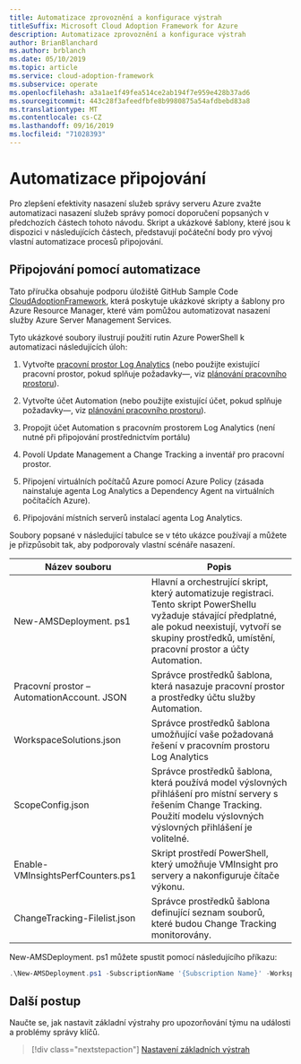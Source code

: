 ```yaml
---
title: Automatizace zprovoznění a konfigurace výstrah
titleSuffix: Microsoft Cloud Adoption Framework for Azure
description: Automatizace zprovoznění a konfigurace výstrah
author: BrianBlanchard
ms.author: brblanch
ms.date: 05/10/2019
ms.topic: article
ms.service: cloud-adoption-framework
ms.subservice: operate
ms.openlocfilehash: a3a1ae1f49fea514ce2ab194f7e959e428b37ad6
ms.sourcegitcommit: 443c28f3afeedfbfe8b9980875a54afdbebd83a8
ms.translationtype: MT
ms.contentlocale: cs-CZ
ms.lasthandoff: 09/16/2019
ms.locfileid: "71028393"
---
```

# <a name="automate-onboarding"></a>Automatizace připojování

Pro zlepšení efektivity nasazení služeb správy serveru Azure zvažte automatizaci nasazení služeb správy pomocí doporučení popsaných v předchozích částech tohoto návodu. Skript a ukázkové šablony, které jsou k dispozici v následujících částech, představují počáteční body pro vývoj vlastní automatizace procesů připojování.

## <a name="onboarding-by-using-automation"></a>Připojování pomocí automatizace

Tato příručka obsahuje podporu úložiště GitHub Sample Code [CloudAdoptionFramework](https://aka.ms/CAF/manage/automation-samples), která poskytuje ukázkové skripty a šablony pro Azure Resource Manager, které vám pomůžou automatizovat nasazení služby Azure Server Management Services.

Tyto ukázkové soubory ilustrují použití rutin Azure PowerShell k automatizaci následujících úloh:

1. Vytvořte [pracovní prostor Log Analytics](https://docs.microsoft.com/azure/azure-monitor/platform/manage-access) (nebo použijte existující pracovní prostor, pokud splňuje požadavky&mdash;, viz [plánování pracovního prostoru](./prerequisites.md#log-analytics-workspace-and-automation-account-planning)).

2. Vytvořte účet Automation (nebo použijte existující účet, pokud splňuje požadavky&mdash;, viz [plánování pracovního prostoru](./prerequisites.md#log-analytics-workspace-and-automation-account-planning)).

3. Propojit účet Automation s pracovním prostorem Log Analytics (není nutné při připojování prostřednictvím portálu)

4. Povolí Update Management a Change Tracking a inventář pro pracovní prostor.

5. Připojení virtuálních počítačů Azure pomocí Azure Policy (zásada nainstaluje agenta Log Analytics a Dependency Agent na virtuálních počítačích Azure).

6. Připojování místních serverů instalací agenta Log Analytics.

Soubory popsané v následující tabulce se v této ukázce používají a můžete je přizpůsobit tak, aby podporovaly vlastní scénáře nasazení.

| Název souboru | Popis |
|-----------|-------------|
| New-AMSDeployment. ps1 | Hlavní a orchestrující skript, který automatizuje registraci. Tento skript PowerShellu vyžaduje stávající předplatné, ale pokud neexistují, vytvoří se skupiny prostředků, umístění, pracovní prostor a účty Automation. |
| Pracovní prostor – AutomationAccount. JSON | Správce prostředků šablona, která nasazuje pracovní prostor a prostředky účtu služby Automation. |
| WorkspaceSolutions.json | Správce prostředků šablona umožňující vaše požadovaná řešení v pracovním prostoru Log Analytics |
| ScopeConfig.json | Správce prostředků šablona, která používá model výslovných přihlášení pro místní servery s řešením Change Tracking. Použití modelu výslovných výslovných přihlášení je volitelné. |
| Enable-VMInsightsPerfCounters.ps1 | Skript prostředí PowerShell, který umožňuje VMInsight pro servery a nakonfiguruje čítače výkonu. |
| ChangeTracking-Filelist.json | Správce prostředků šablona definující seznam souborů, které budou Change Tracking monitorovány. |

New-AMSDeployment. ps1 můžete spustit pomocí následujícího příkazu:

```powershell
.\New-AMSDeployment.ps1 -SubscriptionName '{Subscription Name}' -WorkspaceName '{Workspace Name}' -WorkspaceLocation '{Azure Location}' -AutomationAccountName {Account Name} -AutomationAccountLocation {Account Location}
```

## <a name="next-steps"></a>Další postup

Naučte se, jak nastavit základní výstrahy pro upozorňování týmu na události a problémy správy klíčů.

> [!div class="nextstepaction"]
> [Nastavení základních výstrah](./setup-alerts.md)
